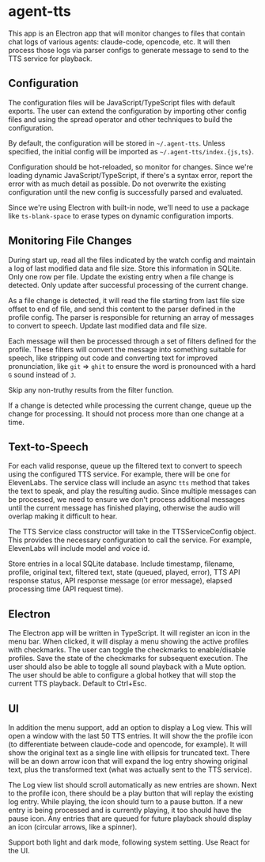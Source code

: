 # agent-tts

This app is an Electron app that will monitor changes to files that contain chat logs of various agents: claude-code,
opencode, etc. It will then process those logs via parser configs to generate message to send to the TTS service for
playback.

## Configuration

The configuration files will be JavaScript/TypeScript files with default exports. The user can extend the configuration
by importing other config files and using the spread operator and other techniques to build the configuration.

By default, the configuration will be stored in `~/.agent-tts`. Unless specified, the initial config will be imported as
`~/.agent-tts/index.{js,ts}`.

Configuration should be hot-reloaded, so monitor for changes. Since we're loading dynamic JavaScript/TypeScript, if
there's a syntax error, report the error with as much detail as possible. Do not overwrite the existing configuration
until the new config is successfully parsed and evaluated.

Since we're using Electron with built-in node, we'll need to use a package like `ts-blank-space` to erase types on
dynamic configuration imports.

## Monitoring File Changes

During start up, read all the files indicated by the watch config and maintain a log of last modified data and file
size. Store this information in SQLite. Only one row per file. Update the existing entry when a file change is detected.
Only update after successful processing of the current change.

As a file change is detected, it will read the file starting from last file size offset to end of file, and send this
content to the parser defined in the profile config. The parser is responsible for returning an array of messages to
convert to speech. Update last modified data and file size.

Each message will then be processed through a set of filters defined for the profile. These filters will convert the
message into something suitable for speech, like stripping out code and converting text for improved pronunciation, like
`git` => `ghit` to ensure the word is pronounced with a hard `G` sound instead of `J`.

Skip any non-truthy results from the filter function.

If a change is detected while processing the current change, queue up the change for processing. It should not process
more than one change at a time.

## Text-to-Speech

For each valid response, queue up the filtered text to convert to speech using the configured TTS service. For example,
there will be one for ElevenLabs. The service class will include an async `tts` method that takes the text to speak, and
play the resulting audio. Since multiple messages can be processed, we need to ensure we don't process additional
messages until the current message has finished playing, otherwise the audio will overlap making it difficult to hear.

The TTS Service class constructor will take in the TTSServiceConfig object. This provides the necessary configuration to
call the service. For example, ElevenLabs will include model and voice id.

Store entries in a local SQLite database. Include timestamp, filename, profile, original text, filtered text, state
(queued, played, error), TTS API response status, API response message (or error message), elapsed processing time (API
request time).

## Electron

The Electron app will be written in TypeScript. It will register an icon in the menu bar. When clicked, it will display
a menu showing the active profiles with checkmarks. The user can toggle the checkmarks to enable/disable profiles. Save
the state of the checkmarks for subsequent execution. The user should also be able to toggle all sound playback with a
Mute option. The user should be able to configure a global hotkey that will stop the current TTS playback. Default to
Ctrl+Esc.

## UI

In addition the menu support, add an option to display a Log view. This will open a window with the last 50 TTS entries.
It will show the the profile icon (to differentiate between claude-code and opencode, for example). It will show the
original text as a single line with ellipsis for truncated text. There will be an down arrow icon that will expand the
log entry showing original text, plus the transformed text (what was actually sent to the TTS service).

The Log view list should scroll automatically as new entries are shown. Next to the profile icon, there should be a play
button that will replay the existing log entry. While playing, the icon should turn to a pause button. If a new entry is
being processed and is currently playing, it too should have the pause icon. Any entries that are queued for future
playback should display an icon (circular arrows, like a spinner).

Support both light and dark mode, following system setting. Use React for the UI.
